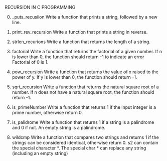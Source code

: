 RECURSION IN C PROGRAMMING 

0. _puts_recusiion
Write a function that prints a string, followed by a new line.

1. print_rev_recursion
Write a function that prints a string in reverse.

2. strlen_recurions
Write a function that returns the length of a string.

3. factorial
Write a function that returns the factorial of a given number.
If n is lower than 0, the function should return -1 to indicate an error
Factorial of 0 is 1.

4. pow_recursion
Write a function that returns the value of x raised to the power of y.
If y is lower than 0, the function should return -1.

5. sqrt_recursion
Write a function that returns the natural square root of a number.
If n does not have a natural square root, the function should return -1.

6. is_primeNumber
Write a function that returns 1 if the input integer is a prime number, otherwise return 0.

7. is_palidrome
Write a function that returns 1 if a string is a palindrome and 0 if not.
An empty string is a palindrome.

8. wildcmp
Write a function that compares two strings and returns 1 if the strings can be considered identical, otherwise return 0.
s2 can contain the special character *.
The special char * can replace any string (including an empty string)
